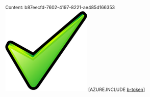 Content: b87eecfd-7602-4197-8221-ae485d166353![image](b731681f-0fb4-424e-ae1d-85695af6fab1.png)
[AZURE.INCLUDE [b-token](67c16a59-a597-4e8b-985c-192a39b69148.md)]
